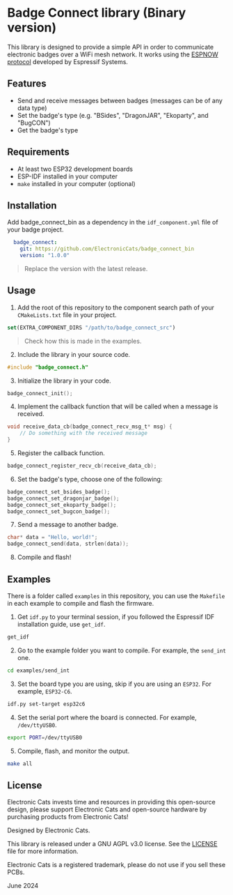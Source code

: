 # Badge Connect library (Binary version)

This library is designed to provide a simple API in order to communicate electronic badges over a WiFi mesh network. It works using the [ESPNOW protocol](https://docs.espressif.com/projects/esp-idf/en/stable/esp32/api-reference/network/esp_now.html) developed by Espressif Systems.

## Features

- Send and receive messages between badges (messages can be of any data type)
- Set the badge's type (e.g. "BSides", "DragonJAR", "Ekoparty", and "BugCON")
- Get the badge's type

## Requirements

- At least two ESP32 development boards
- ESP-IDF installed in your computer
- `make` installed in your computer (optional)

## Installation

Add badge_connect_bin as a dependency in the `idf_component.yml` file of your badge project.

```yml
  badge_connect:
    git: https://github.com/ElectronicCats/badge_connect_bin
    version: "1.0.0"
```

> Replace the version with the latest release.

## Usage

1. Add the root of this repository to the component search path of your `CMakeLists.txt` file in your project.

```cmake
set(EXTRA_COMPONENT_DIRS "/path/to/badge_connect_src")
```

> Check how this is made in the examples.

2. Include the library in your source code.

```c
#include "badge_connect.h"
```

3. Initialize the library in your code.

```c
badge_connect_init();
```

4. Implement the callback function that will be called when a message is received.

```c
void receive_data_cb(badge_connect_recv_msg_t* msg) {
    // Do something with the received message
}
```

5. Register the callback function.

```c
badge_connect_register_recv_cb(receive_data_cb);
```

6. Set the badge's type, choose one of the following:

```c
badge_connect_set_bsides_badge();
badge_connect_set_dragonjar_badge();
badge_connect_set_ekoparty_badge();
badge_connect_set_bugcon_badge();
```

7. Send a message to another badge.

```c
char* data = "Hello, world!";
badge_connect_send(data, strlen(data));
```

8. Compile and flash!

## Examples

There is a folder called `examples` in this repository, you can use the `Makefile` in each example to compile and flash the firmware.

1. Get `idf.py` to your terminal session, if you followed the Espressif IDF installation guide, use `get_idf`.

```bash
get_idf
```

2. Go to the example folder you want to compile. For example, the `send_int` one.

```bash
cd examples/send_int
```

3. Set the board type you are using, skip if you are using an `ESP32`. For example, `ESP32-C6`.

```bash
idf.py set-target esp32c6
```

4. Set the serial port where the board is connected. For example, `/dev/ttyUSB0`.

```bash
export PORT=/dev/ttyUSB0
```

5. Compile, flash, and monitor the output.

```bash
make all
```

## License

Electronic Cats invests time and resources in providing this open-source design, please support Electronic Cats and open-source hardware by purchasing products from Electronic Cats!

Designed by Electronic Cats.

This library is released under a GNU AGPL v3.0 license. See the [LICENSE](LICENSE) file for more information.

Electronic Cats is a registered trademark, please do not use if you sell these PCBs.

June 2024

